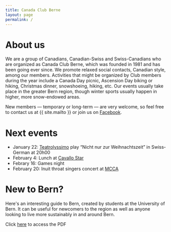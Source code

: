 ```yaml
---
title: Canada Club Berne
layout: page
permalink: /
---
```


# About us

We are a group of Canadians, Canadian-Swiss and Swiss-Canadians who are organized as Canada Club Berne, which was founded in 1981 and has been going ever since.
We promote relaxed social contacts, Canadian style, among our members. Activities that might be organized by Club members during the year include a Canada Day picnic, Ascension Day biking or hiking, Christmas dinner, snowshoeing,  hiking, etc. Our events usually take place in the greater Bern region, though winter sports usually happen in higher, more snow-endowed areas.

New members — temporary or long-term — are very welcome, so feel free to contact us at {{ site.mailto }} or join us on [Facebook](https://www.facebook.com/groups/canadaclubberne/).

# Next events

- January 22: [Teatrolyssimo](https://www.teatrolyssimo.ch) play “Nicht nur zur Weihnachtszeit” in Swiss-German at 20h00
- February 4: Lunch at [Cavallo Star](https://www.cavallostar.ch)
- Febrary 16: Games night
- February 20: Inuit throat singers concert at [MCCA](https://mcca.ch/en/https/-/www-mcca-ch/upcoming/index.php/)

# New to Bern?

Here's an interesting guide to Bern, created by students at the University of Bern. It can be useful for newcomers to the region as well as anyone looking to live more sustainably in and around Bern.

Click [here](https://www.bne.unibe.ch/for_students/out_and_about_sustainably_in_bern/index_eng.html) to access the PDF


